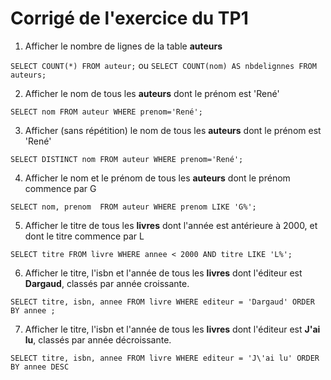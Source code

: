 # Corrigé de l'exercice du TP1


1. Afficher le nombre de lignes de la table **auteurs**

`SELECT COUNT(*) FROM auteur;`
ou
`SELECT COUNT(nom) AS nbdelignnes FROM auteurs;`

2. Afficher le nom de tous les **auteurs** dont le prénom est 'René'

`SELECT nom FROM auteur WHERE prenom='René';` 

3. Afficher (sans répétition) le nom de tous les **auteurs** dont le prénom est 'René'

`SELECT DISTINCT nom FROM auteur WHERE prenom='René';`

4. Afficher le nom et le prénom de tous les **auteurs** dont le prénom commence par G

`SELECT nom, prenom  FROM auteur WHERE prenom LIKE 'G%';`

5. Afficher le titre de tous les **livres** dont l'année est antérieure à 2000, et dont le titre commence par L

`SELECT titre
FROM livre
WHERE annee < 2000 AND titre LIKE 'L%';`

6. Afficher le titre, l'isbn et l'année de tous les **livres** dont l'éditeur est **Dargaud**, classés par année croissante.

`SELECT titre, isbn, annee FROM livre
WHERE editeur = 'Dargaud'
ORDER BY annee ;`

7. Afficher le titre, l'isbn et l'année de tous les **livres** dont l'éditeur est **J'ai lu**, classés par année décroissante.

`SELECT titre, isbn, annee FROM livre WHERE editeur = 'J\'ai lu' ORDER BY annee DESC`
